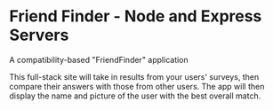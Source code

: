 # Friend Finder - Node and Express Servers

A compatibility-based "FriendFinder" application

This full-stack site will take in results from your users' surveys, then compare their answers with those from other users. The app will then display the name and picture of the user with the best overall match. 